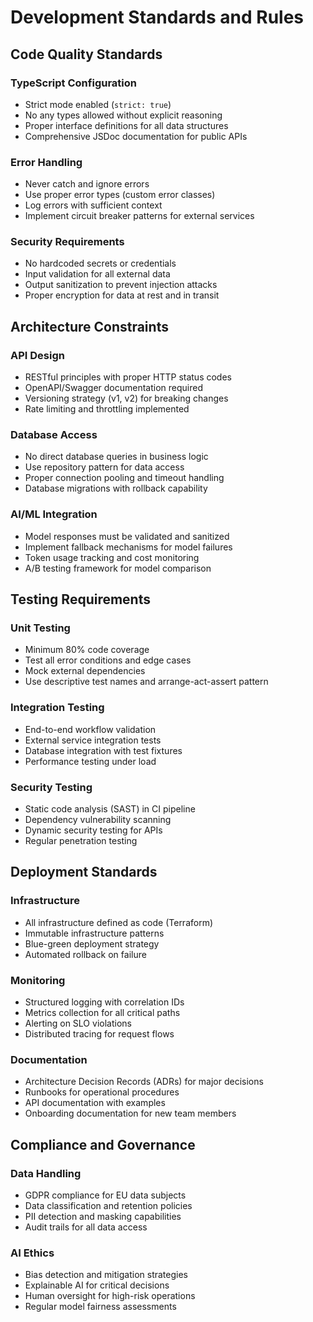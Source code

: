 # Development Standards and Rules

## Code Quality Standards

### TypeScript Configuration
- Strict mode enabled (`strict: true`)
- No any types allowed without explicit reasoning
- Proper interface definitions for all data structures
- Comprehensive JSDoc documentation for public APIs

### Error Handling
- Never catch and ignore errors
- Use proper error types (custom error classes)
- Log errors with sufficient context
- Implement circuit breaker patterns for external services

### Security Requirements
- No hardcoded secrets or credentials
- Input validation for all external data
- Output sanitization to prevent injection attacks
- Proper encryption for data at rest and in transit

## Architecture Constraints

### API Design
- RESTful principles with proper HTTP status codes
- OpenAPI/Swagger documentation required
- Versioning strategy (v1, v2) for breaking changes
- Rate limiting and throttling implemented

### Database Access
- No direct database queries in business logic
- Use repository pattern for data access
- Proper connection pooling and timeout handling
- Database migrations with rollback capability

### AI/ML Integration
- Model responses must be validated and sanitized
- Implement fallback mechanisms for model failures
- Token usage tracking and cost monitoring
- A/B testing framework for model comparison

## Testing Requirements

### Unit Testing
- Minimum 80% code coverage
- Test all error conditions and edge cases
- Mock external dependencies
- Use descriptive test names and arrange-act-assert pattern

### Integration Testing
- End-to-end workflow validation
- External service integration tests
- Database integration with test fixtures
- Performance testing under load

### Security Testing
- Static code analysis (SAST) in CI pipeline
- Dependency vulnerability scanning
- Dynamic security testing for APIs
- Regular penetration testing

## Deployment Standards

### Infrastructure
- All infrastructure defined as code (Terraform)
- Immutable infrastructure patterns
- Blue-green deployment strategy
- Automated rollback on failure

### Monitoring
- Structured logging with correlation IDs
- Metrics collection for all critical paths
- Alerting on SLO violations
- Distributed tracing for request flows

### Documentation
- Architecture Decision Records (ADRs) for major decisions
- Runbooks for operational procedures
- API documentation with examples
- Onboarding documentation for new team members

## Compliance and Governance

### Data Handling
- GDPR compliance for EU data subjects
- Data classification and retention policies
- PII detection and masking capabilities
- Audit trails for all data access

### AI Ethics
- Bias detection and mitigation strategies
- Explainable AI for critical decisions
- Human oversight for high-risk operations
- Regular model fairness assessments